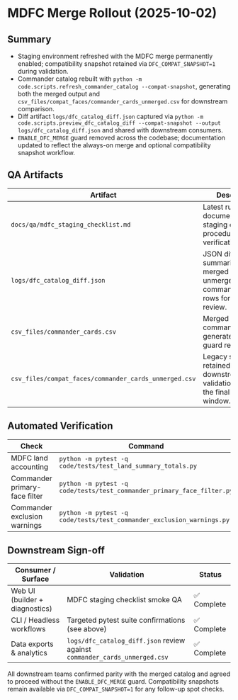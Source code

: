 # MDFC Merge Rollout (2025-10-02)

## Summary
- Staging environment refreshed with the MDFC merge permanently enabled; compatibility snapshot retained via `DFC_COMPAT_SNAPSHOT=1` during validation.
- Commander catalog rebuilt with `python -m code.scripts.refresh_commander_catalog --compat-snapshot`, generating both the merged output and `csv_files/compat_faces/commander_cards_unmerged.csv` for downstream comparison.
- Diff artifact `logs/dfc_catalog_diff.json` captured via `python -m code.scripts.preview_dfc_catalog_diff --compat-snapshot --output logs/dfc_catalog_diff.json` and shared with downstream consumers.
- `ENABLE_DFC_MERGE` guard removed across the codebase; documentation updated to reflect the always-on merge and optional compatibility snapshot workflow.

## QA Artifacts
| Artifact | Description |
| --- | --- |
| `docs/qa/mdfc_staging_checklist.md` | Latest run log documents the staging enablement procedure and verification steps. |
| `logs/dfc_catalog_diff.json` | JSON diff summarising merged vs. unmerged commander/catalog rows for parity review. |
| `csv_files/commander_cards.csv` | Merged commander catalog generated after guard removal. |
| `csv_files/compat_faces/commander_cards_unmerged.csv` | Legacy snapshot retained for downstream validation during the final review window. |

## Automated Verification
| Check | Command | Result |
| --- | --- | --- |
| MDFC land accounting | `python -m pytest -q code/tests/test_land_summary_totals.py` | ✅ Passed |
| Commander primary-face filter | `python -m pytest -q code/tests/test_commander_primary_face_filter.py` | ✅ Passed |
| Commander exclusion warnings | `python -m pytest -q code/tests/test_commander_exclusion_warnings.py` | ✅ Passed |

## Downstream Sign-off
| Consumer / Surface | Validation | Status |
| --- | --- | --- |
| Web UI (builder + diagnostics) | MDFC staging checklist smoke QA | ✅ Complete |
| CLI / Headless workflows | Targeted pytest suite confirmations (see above) | ✅ Complete |
| Data exports & analytics | `logs/dfc_catalog_diff.json` review against `commander_cards_unmerged.csv` | ✅ Complete |

All downstream teams confirmed parity with the merged catalog and agreed to proceed without the `ENABLE_DFC_MERGE` guard. Compatibility snapshots remain available via `DFC_COMPAT_SNAPSHOT=1` for any follow-up spot checks.

